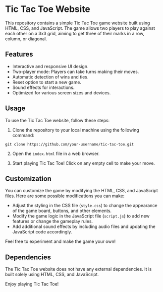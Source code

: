 # Tic Tac Toe Website

This repository contains a simple Tic Tac Toe game website built using HTML, CSS, and JavaScript. The game allows two players to play against each other on a 3x3 grid, aiming to get three of their marks in a row, column, or diagonal.

## Features

- Interactive and responsive UI design.
- Two-player mode: Players can take turns making their moves.
- Automatic detection of wins and ties.
- Reset option to start a new game.
- Sound effects for interactions.
- Optimized for various screen sizes and devices.

## Usage

To use the Tic Tac Toe website, follow these steps:

1. Clone the repository to your local machine using the following command:

```shell
git clone https://github.com/your-username/tic-tac-toe.git
```

2. Open the `index.html` file in a web browser.

3. Start playing Tic Tac Toe! Click on any empty cell to make your move.

## Customization

You can customize the game by modifying the HTML, CSS, and JavaScript files. Here are some possible modifications you can make:

- Adjust the styling in the CSS file (`style.css`) to change the appearance of the game board, buttons, and other elements.
- Modify the game logic in the JavaScript file (`script.js`) to add new features or change the gameplay rules.
- Add additional sound effects by including audio files and updating the JavaScript code accordingly.

Feel free to experiment and make the game your own!

## Dependencies

The Tic Tac Toe website does not have any external dependencies. It is built solely using HTML, CSS, and JavaScript.


Enjoy playing Tic Tac Toe!
